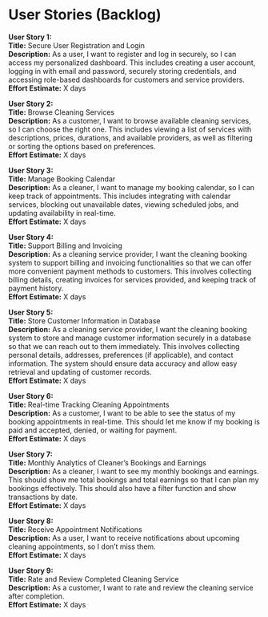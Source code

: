# User Stories (Backlog)

**User Story 1:**  
**Title:** Secure User Registration and Login  
**Description:** As a user, I want to register and log in securely, so I can access my personalized dashboard. This includes creating a user account, logging in with email and password, securely storing credentials, and accessing role-based dashboards for customers and service providers.  
**Effort Estimate:** X days  

**User Story 2:**  
**Title:** Browse Cleaning Services  
**Description:** As a customer, I want to browse available cleaning services, so I can choose the right one. This includes viewing a list of services with descriptions, prices, durations, and available providers, as well as filtering or sorting the options based on preferences.  
**Effort Estimate:** X days  

**User Story 3:**  
**Title:** Manage Booking Calendar  
**Description:** As a cleaner, I want to manage my booking calendar, so I can keep track of appointments. This includes integrating with calendar services, blocking out unavailable dates, viewing scheduled jobs, and updating availability in real-time.  
**Effort Estimate:** X days  

**User Story 4:**  
**Title:** Support Billing and Invoicing  
**Description:** As a cleaning service provider, I want the cleaning booking system to support billing and invoicing functionalities so that we can offer more convenient payment methods to customers. This involves collecting billing details, creating invoices for services provided, and keeping track of payment history.  
**Effort Estimate:** X days  

**User Story 5:**  
**Title:** Store Customer Information in Database  
**Description:** As a cleaning service provider, I want the cleaning booking system to store and manage customer information securely in a database so that we can reach out to them immediately. This involves collecting personal details, addresses, preferences (if applicable), and contact information. The system should ensure data accuracy and allow easy retrieval and updating of customer records.  
**Effort Estimate:** X days  

**User Story 6:**  
**Title:** Real-time Tracking Cleaning Appointments  
**Description:** As a customer, I want to be able to see the status of my booking appointments in real-time. This should let me know if my booking is paid and accepted, denied, or waiting for payment.  
**Effort Estimate:** X days  

**User Story 7:**  
**Title:** Monthly Analytics of Cleaner’s Bookings and Earnings  
**Description:** As a cleaner, I want to see my monthly bookings and earnings. This should show me total bookings and total earnings so that I can plan my bookings effectively. This should also have a filter function and show transactions by date.  
**Effort Estimate:** X days  

**User Story 8:**  
**Title:** Receive Appointment Notifications  
**Description:** As a user, I want to receive notifications about upcoming cleaning appointments, so I don’t miss them.  
**Effort Estimate:** X days  

**User Story 9:**  
**Title:** Rate and Review Completed Cleaning Service  
**Description:** As a customer, I want to rate and review the cleaning service after completion.  
**Effort Estimate:** X days